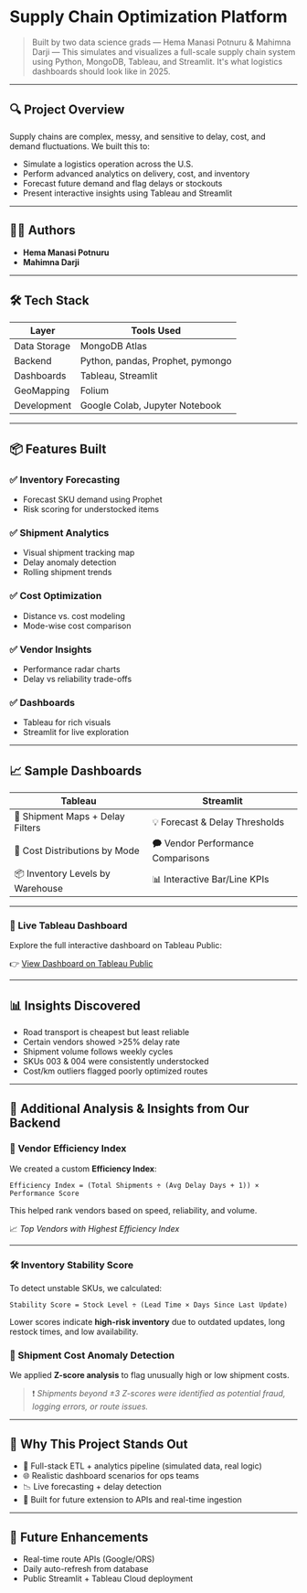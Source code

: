 # Supply Chain Optimization Platform

> Built by two data science grads — Hema Manasi Potnuru & Mahimna Darji — This simulates and visualizes a full-scale supply chain system using Python, MongoDB, Tableau, and Streamlit. It's what logistics dashboards should look like in 2025.

---

## 🔍 Project Overview

Supply chains are complex, messy, and sensitive to delay, cost, and demand fluctuations. We built this to:

* Simulate a logistics operation across the U.S.
* Perform advanced analytics on delivery, cost, and inventory
* Forecast future demand and flag delays or stockouts
* Present interactive insights using Tableau and Streamlit

---

## 👨‍💻 Authors

* **Hema Manasi Potnuru**
* **Mahimna Darji**

---

## 🛠️ Tech Stack

| Layer        | Tools Used                       |
| ------------ | -------------------------------- |
| Data Storage | MongoDB Atlas                    |
| Backend      | Python, pandas, Prophet, pymongo |
| Dashboards   | Tableau, Streamlit               |
| GeoMapping   | Folium                           |
| Development  | Google Colab, Jupyter Notebook   |

---

## 📦 Features Built

### ✅ Inventory Forecasting

* Forecast SKU demand using Prophet
* Risk scoring for understocked items

### ✅ Shipment Analytics

* Visual shipment tracking map
* Delay anomaly detection
* Rolling shipment trends

### ✅ Cost Optimization

* Distance vs. cost modeling
* Mode-wise cost comparison

### ✅ Vendor Insights

* Performance radar charts
* Delay vs reliability trade-offs

### ✅ Dashboards

* Tableau for rich visuals
* Streamlit for live exploration

---

## 📈 Sample Dashboards

| Tableau                   | Streamlit             |
| -------------------------------- | --------------------------------- |
| 📍 Shipment Maps + Delay Filters | 💡 Forecast & Delay Thresholds    |
| 💸 Cost Distributions by Mode    | 🗭 Vendor Performance Comparisons |
| 📦 Inventory Levels by Warehouse | 📊 Interactive Bar/Line KPIs      |

---

### 🔗 Live Tableau Dashboard

Explore the full interactive dashboard on Tableau Public:

👉 [View Dashboard on Tableau Public](https://public.tableau.com/views/SupplyChainOptimizationPlatform/VendorPerformanceOverview?:language=en-US&:sid=&:redirect=auth&:display_count=n&:origin=viz_share_link)

---

## 📊 Insights Discovered

* Road transport is cheapest but least reliable
* Certain vendors showed >25% delay rate
* Shipment volume follows weekly cycles
* SKUs 003 & 004 were consistently understocked
* Cost/km outliers flagged poorly optimized routes

---

## 🧠 Additional Analysis & Insights from Our Backend

### 🧠 Vendor Efficiency Index

We created a custom **Efficiency Index**:

```
Efficiency Index = (Total Shipments ÷ (Avg Delay Days + 1)) × Performance Score
```

This helped rank vendors based on speed, reliability, and volume.

📈 *Top Vendors with Highest Efficiency Index*

---

### 🛠 Inventory Stability Score

To detect unstable SKUs, we calculated:

```
Stability Score = Stock Level ÷ (Lead Time × Days Since Last Update)
```

Lower scores indicate **high-risk inventory** due to outdated updates, long restock times, and low availability.



### 🚨 Shipment Cost Anomaly Detection

We applied **Z-score analysis** to flag unusually high or low shipment costs.

> ❗ *Shipments beyond ±3 Z-scores were identified as potential fraud, logging errors, or route issues.*

---

## 📌 Why This Project Stands Out

* 🔄 Full-stack ETL + analytics pipeline (simulated data, real logic)
* 🌐 Realistic dashboard scenarios for ops teams
* 📉 Live forecasting + delay detection
* 🧹 Built for future extension to APIs and real-time ingestion

---

## 🌱 Future Enhancements

* Real-time route APIs (Google/ORS)
* Daily auto-refresh from database
* Public Streamlit + Tableau Cloud deployment
